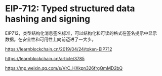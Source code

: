 # EIP-712: Typed structured data hashing and signing 

EIP712，类型结构化消息签名标准，可以结构化和可读的格式在签名提示中显示数据。在安全性和可用性上向前迈进了一大步。

https://learnblockchain.cn/2019/04/24/token-EIP712

https://learnblockchain.cn/article/3785

https://mp.weixin.qq.com/s/VrC_HXkpn326frgQmMD2bQ